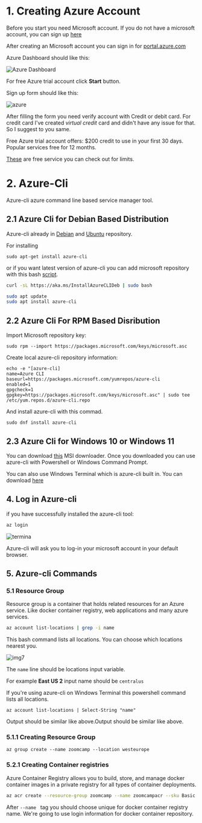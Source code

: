 # 1. Creating Azure Account
Before you start you need Microsoft account.
If you do not have a microsoft account, you can sign up [here](https://account.microsoft.com/account/)

After creating an Microsoft account you can sign in for  [portal.azure.com](https://portal.azure.com/)

Azure Dashboard should like this:


![Azure Dashboard](./img/img1.png)


For free Azure trial account click **Start** button.

Sign up form should like this:

![azure](./img/img2.png)



After filling the form you need verify account with Credit or debit card. For credit card I've created <i>virtual credit</i> card and didn't have any issue for that. So I suggest to you same.

Free Azure trial account offers: $200 credit to use in your first 30 days. Popular services free for 12 months. 

[These](https://portal.azure.com/#blade/Microsoft_Azure_Billing/FreeServicesBlade) are free service you can check out for limits.



# 2. Azure-Cli
Azure-cli azure command line based service manager tool.


## 2.1 Azure Cli for Debian Based Distribution
Azure-cli already in [Debian](https://packages.debian.org/bullseye/azure-cli) and [Ubuntu](https://packages.ubuntu.com/source/focal/azure-cli) repository.

For installing 
```
sudo apt-get install azure-cli
```

or if you want latest version of azure-cli you can add microsoft repository with this bash [script](https://docs.microsoft.com/en-us/cli/azure/install-azure-cli-linux?pivots=apt#option-1-install-with-one-command).

```bash
curl -sL https://aka.ms/InstallAzureCLIDeb | sudo bash
```

```bash
sudo apt update
sudo apt install azure-cli
```

## 2.2 Azure Cli For RPM Based Disribution

Import Microsoft repository key:

```
sudo rpm --import https://packages.microsoft.com/keys/microsoft.asc
```

Create local azure-cli repository information:

```
echo -e "[azure-cli]
name=Azure CLI
baseurl=https://packages.microsoft.com/yumrepos/azure-cli
enabled=1
gpgcheck=1
gpgkey=https://packages.microsoft.com/keys/microsoft.asc" | sudo tee /etc/yum.repos.d/azure-cli.repo
```

And install azure-cli with this commad.

```
sudo dnf install azure-cli
```


## 2.3 Azure Cli for Windows 10 or Windows 11

You can download [this](https://aka.ms/installazurecliwindows) MSI downloader. Once you downloaded you can use azure-cli with Powershell or Windows Command Prompt.

You can also use Windows Terminal which is azure-cli built in. You can download [here](https://www.microsoft.com/en-us/p/windows-terminal/9n0dx20hk701)

## 4. Log in Azure-cli

if you have successfully installed the azure-cli tool:

```bash
az login
```
![termina](./img/img6.png)



Azure-cli will ask you to log-in your microsoft account in your default browser.


## 5. Azure-cli Commands

### 5.1 Resource Group

Resource group is a container that holds related resources for an Azure service. Like docker container registry, web applications and many azure services.

```bash
az account list-locations | grep -i name
```
This bash command lists all locations. You can choose which locations nearest you.

![img7](./img/img7.png)



The ```name``` line should be locations input variable.

For example **East US 2**  input name should be ```centralus```



If you're using azure-cli on Windows Terminal this powershell command lists all locations.
```
az account list-locations | Select-String "name"
```
Output should be similar like above.Output should be similar like above.


### 5.1.1 Creating Resource Group

```
az group create --name zoomcamp --location westeurope
```


### 5.2.1 Creating Container registries

Azure Container Registry allows you to build, store, and manage docker container images in a private registry for all types of container deployments. 


```bash
az acr create --resource-group zoomcamp --name zoomcampacr --sku Basic
```
After ```--name ``` tag you should choose unique for docker container registry name. We're going to use login information for docker container repository.



